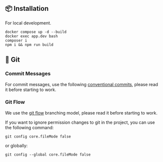 ## 📦 Installation

For local development.

```
docker compose up -d --build
docker exec app.dev bash
composer i
npm i && npm run build
```

## 🔀 Git

### Commit Messages

For commit messages, use the following [conventional commits](https://www.conventionalcommits.org/en/v1.0.0/), please read it before starting to work.

### Git Flow

We use the [git flow](https://nvie.com/posts/a-successful-git-branching-model/) branching model, please read it before starting to work.

If you want to ignore permission changes to git in the project, you can use the following command:
```
git config core.fileMode false
```

or globally:
```
git config --global core.fileMode false
```

